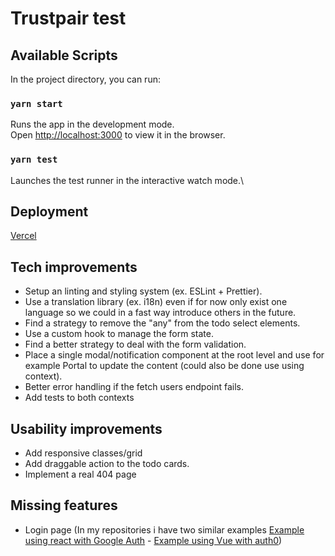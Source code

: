 # Trustpair test

## Available Scripts

In the project directory, you can run:

### `yarn start`

Runs the app in the development mode.\
Open [http://localhost:3000](http://localhost:3000) to view it in the browser.

### `yarn test`

Launches the test runner in the interactive watch mode.\

## Deployment

[Vercel](https://tp-test-eight.vercel.app/)

## Tech improvements

- Setup an linting and styling system (ex. ESLint + Prettier).
- Use a translation library (ex. i18n) even if for now only exist one language so we could in a fast way introduce others in the future.
- Find a strategy to remove the "any" from the todo select elements.
- Use a custom hook to manage the form state.
- Find a better strategy to deal with the form validation.
- Place a single modal/notification component at the root level and use for example Portal to update the content (could also be done use using context).
- Better error handling if the fetch users endpoint fails.
- Add tests to both contexts

## Usability improvements

- Add responsive classes/grid
- Add draggable action to the todo cards.
- Implement a real 404 page

## Missing features

- Login page (In my repositories i have two similar examples [Example using react with Google Auth](https://github.com/aabarata/crown-clothing) - [Example using Vue with auth0](https://github.com/aabarata/vue_auth0_course))
